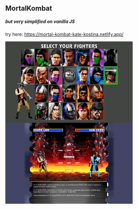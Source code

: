 ## MortalKombat
##### but very simplified on vanilla JS

try here: https://mortal-kombat-kate-kostina.netlify.app/

<img align="left" width="400px" src="https://github.com/katekostina/mortalkombat/blob/main/chooseFighter.png">
<img align="left" width="400px" src="https://github.com/katekostina/mortalkombat/blob/main/fight.png">
